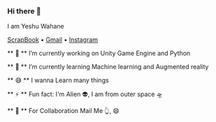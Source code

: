 ### Hi there 👋
I am Yeshu Wahane 
<p align="left">
  <a href="https://scrapbook.hackclub.com/yeshuwahane">ScrapBook</a> •
  <a href="yeshuwahane@gmail.com">Gmail</a> •
  <a href="https://www.instagram.com/yeshuwahane/">Instagram</a>
</p>

 ** 🔭 ** I’m currently working on Unity Game Engine and Python 
 </p>
 
 ** 🌱 ** I’m currently learning Machine learning and Augmented reality 
 </p>
 
 ** :sweat_smile: ** I wanna Learn many things
  </p>
   
 ** ⚡ ** Fun fact: I'm Alien 👽, I am from outer space 🛸
</p>

** 👯 ** For Collaboration Mail Me 👆, 😄


<!--
**yeshuwahane/YeshuWahane** is a ✨ _special_ ✨ repository because its `README.md` (this file) appears on your GitHub profile.

Here are some ideas to get you started:

- 🔭 I’m currently working on ...
- 🌱 I’m currently learning ...
- 👯 I’m looking to collaborate on ...
- 🤔 I’m looking for help with ...
- 💬 Ask me about ...
- 📫 How to reach me: ...
- 😄 Pronouns: ...
- ⚡ Fun fact: ...
-->
</p
